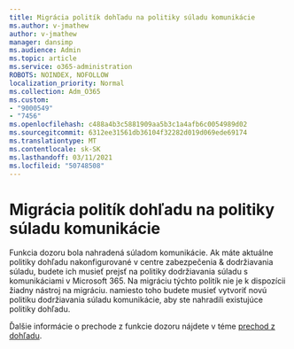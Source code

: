 ```yaml
---
title: Migrácia politík dohľadu na politiky súladu komunikácie
ms.author: v-jmathew
author: v-jmathew
manager: dansimp
ms.audience: Admin
ms.topic: article
ms.service: o365-administration
ROBOTS: NOINDEX, NOFOLLOW
localization_priority: Normal
ms.collection: Adm_O365
ms.custom:
- "9000549"
- "7456"
ms.openlocfilehash: c488a4b3c5881909aa5b3c1a4afb6c0054989d02
ms.sourcegitcommit: 6312ee31561db36104f32282d019d069ede69174
ms.translationtype: MT
ms.contentlocale: sk-SK
ms.lasthandoff: 03/11/2021
ms.locfileid: "50748508"
---
```

# <a name="migrate-supervision-policies-to-communication-compliance-policies"></a>Migrácia politík dohľadu na politiky súladu komunikácie

Funkcia dozoru bola nahradená súladom komunikácie. Ak máte aktuálne politiky dohľadu nakonfigurované v centre zabezpečenia & dodržiavania súladu, budete ich musieť prejsť na politiky dodržiavania súladu s komunikáciami v Microsoft 365. Na migráciu týchto politík nie je k dispozícii žiadny nástroj na migráciu. namiesto toho budete musieť vytvoriť novú politiku dodržiavania súladu komunikácie, aby ste nahradili existujúce politiky dohľadu.

Ďalšie informácie o prechode z funkcie dozoru nájdete v téme [prechod z dohľadu](https://go.microsoft.com/fwlink/?linkid=2128750).
